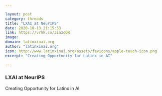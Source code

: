```yaml
---

layout: post
category: threads
title: "LXAI at NeurIPS"
date: 2020-10-13 21:15:53
link: https://vrhk.co/3iazqQR
image: 
domain: latinxinai.org
author: "latinxinai.org"
icon: http://www.latinxinai.org/assets/favicons/apple-touch-icon.png
excerpt: "Creating Opportunity for Latinx in AI"

---
```


### LXAI at NeurIPS

Creating Opportunity for Latinx in AI